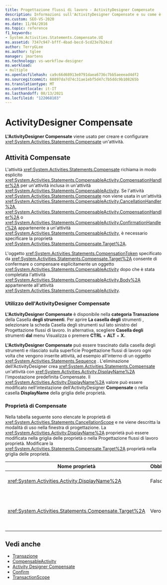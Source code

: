 ```yaml
---
title: Progettazione flussi di lavoro - ActivityDesigner Compensate
description: Informazioni sull'ActivityDesigner Compensate e su come è possibile usare l'ActivityDesigner Compensate per creare e configurare un'attività Compensate.
ms.custom: SEO-VS-2020
ms.date: 11/04/2016
ms.topic: reference
f1_keywords:
- System.Activities.Statements.Compensate.UI
ms.assetid: 7347c947-bfff-4bad-becd-5cd23e7b24cd
author: TerryGLee
ms.author: tglee
manager: jmartens
ms.technology: vs-workflow-designer
ms.workload:
- multiple
ms.openlocfilehash: ca9c66d68913e0791daea6736c7bb5aeeead4df2
ms.sourcegitcommit: 68897da7d74c31ae1ebf5d47c7b5ddc9b108265b
ms.translationtype: MT
ms.contentlocale: it-IT
ms.lasthandoff: 08/13/2021
ms.locfileid: "122068103"
---
```

# <a name="compensate-activity-designer"></a>ActivityDesigner Compensate

**L'ActivityDesigner Compensate** viene usato per creare e configurare <xref:System.Activities.Statements.Compensate> un'attività.

## <a name="the-compensate-activity"></a>Attività Compensate

L'attività <xref:System.Activities.Statements.Compensate> richiama in modo esplicito <xref:System.Activities.Statements.CompensableActivity.CompensationHandler%2A> per un'attività inclusa in un'attività <xref:System.Activities.Statements.CompensableActivity>. Se l'attività <xref:System.Activities.Statements.Compensate> non viene usata in un'attività <xref:System.Activities.Statements.CompensableActivity.CancellationHandler%2A>, <xref:System.Activities.Statements.CompensableActivity.CompensationHandler%2A> o <xref:System.Activities.Statements.CompensableActivity.ConfirmationHandler%2A> appartenente a un'attività <xref:System.Activities.Statements.CompensableActivity>, è necessario specificare la proprietà <xref:System.Activities.Statements.Compensate.Target%2A>.

L'oggetto <xref:System.Activities.Statements.CompensationToken> specificato da <xref:System.Activities.Statements.Compensate.Target%2A> consente di confermare o compensare esplicitamente un oggetto <xref:System.Activities.Statements.CompensableActivity> dopo che è stata completata l'attività <xref:System.Activities.Statements.CompensableActivity.Body%2A> appartenente all'attività <xref:System.Activities.Statements.CompensableActivity>.

### <a name="using-the-compensate-activity-designer"></a>Utilizzo dell'ActivityDesigner Compensate

**L'ActivityDesigner Compensate** è disponibile nella **categoria Transazione** della Casella **degli strumenti**. Per aprire **La casella degli** strumenti , selezionare la scheda Casella degli strumenti sul lato sinistro del Progettazione flussi di lavoro.  In alternativa, scegliere **Casella degli** strumenti **dal** menu Visualizza o premere **CTRL** + **ALT** + **X.**

**L'ActivityDesigner Compensate** può essere  trascinato dalla casella degli strumenti e rilasciato sulla superficie Progettazione flussi di lavoro ogni volta che vengono inserite attività, ad esempio all'interno di un oggetto <xref:System.Activities.Statements.Sequence> . L'eliminazione dell'ActivityDesigner crea <xref:System.Activities.Statements.Compensate> un'attività con <xref:System.Activities.Activity.DisplayName%2A> l'impostazione predefinita Compensate. Il <xref:System.Activities.Activity.DisplayName%2A> valore può essere modificato nell'intestazione dell'ActivityDesigner **Compensate** o nella casella **DisplayName** della griglia delle proprietà.

### <a name="the-compensate-properties"></a>Proprietà di Compensate

Nella tabella seguente sono elencate le proprietà di <xref:System.Activities.Statements.CancellationScope> e ne viene descritta la modalità di uso nella finestra di progettazione. La <xref:System.Activities.Activity.DisplayName%2A> proprietà può essere modificata nella griglia delle proprietà o nella Progettazione flussi di lavoro proprietà. Modificare la <xref:System.Activities.Statements.Compensate.Target%2A> proprietà nella griglia delle proprietà.

|Nome proprietà|Obbligatoria|Utilizzo|
|-|--------------|-|
|<xref:System.Activities.Activity.DisplayName%2A>|Falso|Specifica il nome descrittivo facoltativo dell'attività <xref:System.Activities.Statements.Compensate>. L'impostazione predefinita è Compensate.|
|<xref:System.Activities.Statements.Compensate.Target%2A>|Vero|Consente di specificare l'oggetto <xref:System.Activities.InArgument%601> che contiene l'oggetto <xref:System.Activities.Statements.CompensationToken> per questa attività <xref:System.Activities.Statements.Compensate>.|

## <a name="see-also"></a>Vedi anche

- [Transazione](../workflow-designer/transaction-activity-designers.md)
- [CompensableActivity](../workflow-designer/compensableactivity-activity-designer.md)
- [Activity Designer Compensate](../workflow-designer/compensate-activity-designer.md)
- [Confirm](../workflow-designer/confirm-activity-designer.md)
- [TransactionScope](../workflow-designer/transactionscope-activity-designer.md)